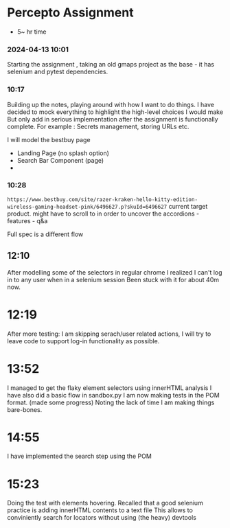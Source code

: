# Percepto Assignment
- 5~ hr time

### 2024-04-13 10:01 
Starting the assignment , taking an old gmaps project as the base - it has selenium and pytest dependencies. 

### 10:17
Building up the notes, playing around with how I want to do things. 
I have decided to mock everything to highlight the high-level choices I would make
But only add in serious implementation after the assignment is functionally complete. 
For example : Secrets management, storing URLs etc. 

I will model the bestbuy page 
- Landing Page (no splash option)
- Search Bar Component (page)
- 

### 10:28
`https://www.bestbuy.com/site/razer-kraken-hello-kitty-edition-wireless-gaming-headset-pink/6496627.p?skuId=6496627`
current target product. 
might have to scroll to in order to uncover the accordions
    - features
    - q&a
    
Full spec is a different flow

## 12:10
After modelling some of the selectors in regular chrome I realized I can't log in to any user when in a selenium session
Been stuck with it for about 40m now. 

# 12:19
After more testing: I am skipping serach/user related actions, I will try to leave code to support log-in functionality as possible.

# 13:52
I managed to get the flaky element selectors using innerHTML analysis 
I have also did a basic flow in sandbox.py 
I am now making tests in the POM format. (made some progress)
Noting the lack of time I am making things bare-bones. 

# 14:55
I have implemented the search step using the POM

# 15:23
Doing the test with elements hovering. 
Recalled that a good selenium practice is adding innerHTML contents to a text file
This allows to conviniently search for locators without using (the heavy) devtools